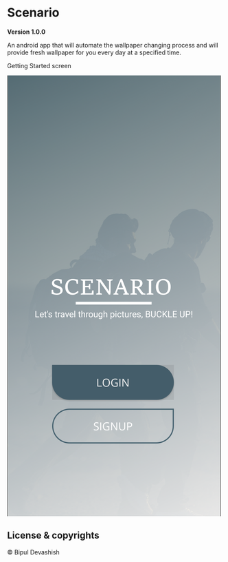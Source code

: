 # Scenario

**Version 1.0.0**

An android app that will automate the wallpaper changing process and will provide fresh wallpaper for you every day at a specified time.

Getting Started screen

![](screenshots/Screenshot_20210124_203442.png)

## License & copyrights

© Bipul Devashish
